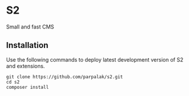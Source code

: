 S2
==

Small and fast CMS

## Installation

Use the following commands to deploy latest development version of S2 and extensions.
```
git clone https://github.com/parpalak/s2.git
cd s2
composer install
```
